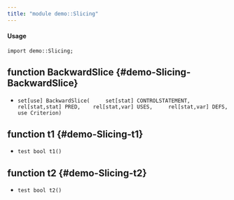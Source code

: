 ```yaml
---
title: "module demo::Slicing"
---
```


#### Usage

`import demo::Slicing;`

## function BackwardSlice {#demo-Slicing-BackwardSlice}

* ``set[use] BackwardSlice( 	set[stat] CONTROLSTATEMENT,  	rel[stat,stat] PRED, 	rel[stat,var] USES, 	rel[stat,var] DEFS,	 	use Criterion)``

## function t1 {#demo-Slicing-t1}

* ``test bool t1()``

## function t2 {#demo-Slicing-t2}

* ``test bool t2()``

